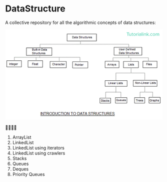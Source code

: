 # DataStructure
A collective repository for all the algorithmic concepts of data structures: 

![Data Structure Projects](https://github.com/Nam-H-Nguyen/DataStructure/blob/master/data-structures.jpg "Data Structure Projects")

:black_square_button::black_square_button::black_square_button::black_square_button:
1. ArrayList 
2. LinkedList 
3. LinkedList using iterators 
4. LinkedList using crawlers 
5. Stacks 
6. Queues 
7. Deques 
8. Priority Queues
